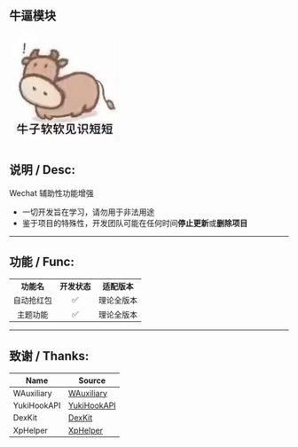 ## 牛逼模块
  <img src="https://github.com/Xposed-Modules-Repo/com.padi.hook.hookqq/blob/main/icon.png" alt="socialify"/>

## 说明 / Desc:

Wechat 辅助性功能增强

- 一切开发旨在学习，请勿用于非法用途
- 鉴于项目的特殊性，开发团队可能在任何时间**停止更新**或**删除项目**

---

## 功能 / Func:

<table>
    <tr>
        <td align="center"><b>功能名</b></td>
        <td align="center"><b>开发状态</b></td>
        <td align="center"><b>适配版本</b></td>
    </tr>
    <tr>
        <td align="center">自动抢红包</td>
        <td align="center">✅</td>
        <td align="center">理论全版本</td>
    </tr>
      <tr>
        <td align="center">主题功能</td>
        <td align="center">✅</td>
        <td align="center">理论全版本</td>
    </tr>
  
</table>

---

## 致谢 / Thanks:

| Name        | Source                                                    |
| ----------- | --------------------------------------------------------- |
| WAuxiliary | [WAuxiliary](https://github.com/HdShare/WAuxiliary_Public) |
| YukiHookAPI | [YukiHookAPI](https://github.com/HighCapable/YukiHookAPI) |
| DexKit      | [DexKit](https://github.com/LuckyPray/DexKit)             |
| XpHelper    | [XpHelper](https://github.com/suzhelan/XPHelper)        |

